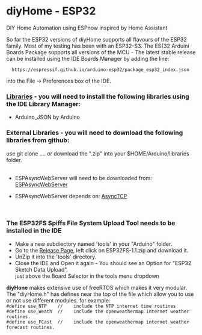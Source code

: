 # diyHome - ESP32
DIY Home Automation using ESPnow inspired by Home Assistant

So far the ESP32 versions of diyHome supports all flavours of the ESP32 family.  Most of my testing has been with an ESP32-S3.  The ES{32 Arduini Boards Package supports all versions of the MCU - The latest stable release can be installed using the IDE Boards Manager by adding the line:

      https://espressif.github.io/arduino-esp32/package_esp32_index.json

into the File -> Preferences box of the IDE.

### <u>Libraries</u> - you will need to install the following libraries using the IDE Library Manager:
<ul><li>Arduino_JSON  by Arduino</li></ul>

<h3>External Libraries - you will need to download the following libraries from github:</h3>
use git clone ....  or download the ".zip" into your $HOME/Arduino/libraries folder.<br><br>
<ul><li>ESPAsyncWebServer will need to be downloaded from: <a href="https://github.com/me-no-dev/ESPAsyncWebServer" target="_blank">ESPAsyncWebServer</a></li></ul>
<ul><li>ESPAsyncWebServer depends on: <a href="https://github.com/me-no-dev/AsyncTCP" target="_blank"> AsyncTCP</a></li></ul><br>
<h3>The ESP32FS Spiffs File System Upload Tool needs to be installed in the IDE</h3>
<ul><li>Make a new subdiectory named 'tools' in your "Arduino" folder.</li>
<li>Go to the <a href=https://github.com/me-no-dev/arduino-esp32fs-plugin/releases/>Release Page</a>, left click on ESP32FS-1.1.zip and download it.
<li>UnZip it into the 'tools' directory.</li>
      <li>Close the IDE and Open it again - You should see an Option for "ESP32 Sketch Data Upload".<br>
      just above the Board Selector in the tools menu dropdown</li>
</ul>
<b>diyHone</b> makes extensive use of freeRTOS which makes it very modular.  The "diyHome.h" has defines near the top of the file which allow you to use or not use different modules.   for example:

<code>
#define use_NTP    //    include the NTP internet time routines
#define use_Weath  //    include the openweathermap internet weather routines.
#define use_FCast  //    include the openweathermap internet weather forecast routines.
</code>
